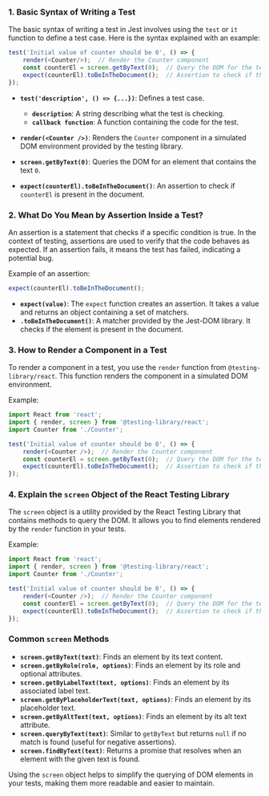 ### 1. Basic Syntax of Writing a Test

The basic syntax of writing a test in Jest involves using the `test` or `it` function to define a test case. Here is the syntax explained with an example:

```javascript
test('Initial value of counter should be 0', () => {
    render(<Counter/>);  // Render the Counter component
    const counterEl = screen.getByText(0);  // Query the DOM for the text '0'
    expect(counterEl).toBeInTheDocument();  // Assertion to check if the element is in the document
});
```

- **`test('description', () => {...})`**: Defines a test case.
  - **`description`**: A string describing what the test is checking.
  - **`callback function`**: A function containing the code for the test.

- **`render(<Counter />)`**: Renders the `Counter` component in a simulated DOM environment provided by the testing library.

- **`screen.getByText(0)`**: Queries the DOM for an element that contains the text `0`.

- **`expect(counterEl).toBeInTheDocument()`**: An assertion to check if `counterEl` is present in the document.

### 2. What Do You Mean by Assertion Inside a Test?

An assertion is a statement that checks if a specific condition is true. In the context of testing, assertions are used to verify that the code behaves as expected. If an assertion fails, it means the test has failed, indicating a potential bug.

Example of an assertion:

```javascript
expect(counterEl).toBeInTheDocument();
```

- **`expect(value)`**: The `expect` function creates an assertion. It takes a value and returns an object containing a set of matchers.
- **`.toBeInTheDocument()`**: A matcher provided by the Jest-DOM library. It checks if the element is present in the document.

### 3. How to Render a Component in a Test

To render a component in a test, you use the `render` function from `@testing-library/react`. This function renders the component in a simulated DOM environment.

Example:

```javascript
import React from 'react';
import { render, screen } from '@testing-library/react';
import Counter from './Counter';

test('Initial value of counter should be 0', () => {
    render(<Counter />);  // Render the Counter component
    const counterEl = screen.getByText(0);  // Query the DOM for the text '0'
    expect(counterEl).toBeInTheDocument();  // Assertion to check if the element is in the document
});
```

### 4. Explain the `screen` Object of the React Testing Library

The `screen` object is a utility provided by the React Testing Library that contains methods to query the DOM. It allows you to find elements rendered by the `render` function in your tests.

Example:

```javascript
import React from 'react';
import { render, screen } from '@testing-library/react';
import Counter from './Counter';

test('Initial value of counter should be 0', () => {
    render(<Counter />);  // Render the Counter component
    const counterEl = screen.getByText(0);  // Query the DOM for the text '0'
    expect(counterEl).toBeInTheDocument();  // Assertion to check if the element is in the document
});
```

### Common `screen` Methods

- **`screen.getByText(text)`**: Finds an element by its text content.
- **`screen.getByRole(role, options)`**: Finds an element by its role and optional attributes.
- **`screen.getByLabelText(text, options)`**: Finds an element by its associated label text.
- **`screen.getByPlaceholderText(text, options)`**: Finds an element by its placeholder text.
- **`screen.getByAltText(text, options)`**: Finds an element by its alt text attribute.
- **`screen.queryByText(text)`**: Similar to `getByText` but returns `null` if no match is found (useful for negative assertions).
- **`screen.findByText(text)`**: Returns a promise that resolves when an element with the given text is found.

Using the `screen` object helps to simplify the querying of DOM elements in your tests, making them more readable and easier to maintain.